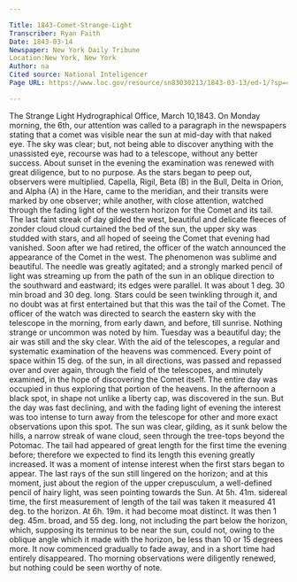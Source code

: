 ```yaml
---

Title: 1843-Comet-Strange-Light
Transcriber: Ryan Faith
Date: 1843-03-14
Newspaper: New York Daily Tribune
Location:New York, New York
Author: na
Cited source: National Inteligencer
Page URL: https://www.loc.gov/resource/sn83030213/1843-03-13/ed-1/?sp=4

---
```


The Strange Light
Hydrographical Office, March 10,1843.
On Monday morning, the 6th, our attention was called to a paragraph in the newspapers stating that a comet was visible near the sun at mid-day with that naked eye. The sky was clear; but, not being able to discover anything with the unassisted eye, recourse was had to a telescope, without any better success. About sunset in the evening the examination was renewed with great diligence, but to no purpose. As the stars began to peep out, observers were multiplied. Capella, Rigil, Beta (B) in the Bull, Delta in Orion, and Alpha (A) in the Hare, came to the meridian, and their transits were marked by one observer; while another, with close attention, watched through the fading light of the western horizon for the Comet and its tail. The last faint streak of day gilded the west, beautiful and delicate fleeces of zonder cloud cloud curtained the bed of the sun, the upper sky was studded with stars, and all hoped of seeing the Comet that evening had vanished. 
Soon after we had retired, the officer of the watch announced the appearance of the Comet in the west. The phenomenon was sublime and beautiful. The needle was greatly agitated; and a strongly marked pencil of light was streaming up from the path of the sun in an oblique direction to the southward and eastward; its edges were parallel. It was about 1 deg. 30 min broad and 30 deg. long. Stars could be seen twinkling through it, and no doubt was at first entertained but that this was the tail of the Comet. The officer of the watch was directed to search the eastern sky with the telescope in the morning, from early dawn, and before, till sunrise. Nothing strange or uncommon was noted by him.
Tuesday was a beautiful day; the air was still and the sky clear. With the aid of the telescopes, a regular and systematic examination of the heavens was commenced. Every point of space within 15 deg. of the sun, in all directions, was passed and repassed over and over again, through the field of the telescopes, and minutely examined, in the hope of discovering the Comet itself. The entire day was occupied in thus exploring that portion of the heavens.  In the afternoon a black spot, in shape not unlike a liberty cap, was discovered in the sun. But the day was fast declining, and with the fading light of evening the interest was too intense to turn away from the telescope for other and more exact observations upon this spot. 
The sun was clear, gilding, as it sunk below the hills, a narrow streak of wane cloud, seen through the tree-tops beyond the Potomac.
The tail had appeared of great length for the first time the evening before; therefore we expected to find its length this evening greatly increased. It was a moment of intense interest when the first stars began to appear. The last rays of the sun still lingered on the horizon; and at this moment, just about the region of the upper crepusculum, a well-defined pencil of hairy light, was seen pointing towards the Sun. At 5h. 41m. sidereal time, the first measurement of length of the tail was taken it measured 41 deg. to the horizon. At 6h. 19m. it had become moat distinct. It was then 1 deg. 45m. broad, and 55 deg. long, not including the part below the horizon, which, supposing its terminus to be near the sun, could not, owing to the oblique angle which it made with the horizon, be less than 10 or 15 degrees more.  It now commenced gradually to fade away, and in a short time had entirely disappeared. Tho morning observations were diligently renewed, but nothing could be seen worthy of note.
